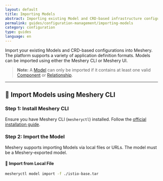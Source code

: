 ```yaml
---
layout: default
title: Importing Models
abstract: Importing existing Model and CRD-based infrastructure configurations into Meshery
permalink: guides/configuration-management/importing-models
category: configuration
type: guides
language: en
---
```


Import your existing Models and CRD-based configurations into Meshery. The platform supports a variety of application definition formats. Models can be imported using either the Meshery CLI or Meshery UI.

> **Note:** A [Model](/concepts/logical/models) can only be imported if it contains at least one valid [Component](/concepts/logical/components) or [Relationship](/concepts/logical/relationships).

---

## 🧰 Import Models using Meshery CLI

### Step 1: Install Meshery CLI

Ensure you have Meshery CLI (`mesheryctl`) installed. Follow the [official installation guide]({{site.baseurl}}/installation#install-mesheryctl).

### Step 2: Import the Model

Meshery supports importing Models via local files or URLs. The model must be a Meshery-exported model.

#### 📄 Import from Local File

```bash
mesheryctl model import -f ./istio-base.tar

